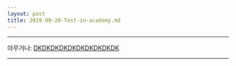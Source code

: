 ```yaml
---
layout: post
title: 2019-09-20-Test-in-academy.md
---
```

_________________
아무거나: [DKDKDKDKDKDKDKDKDKDK](https://scratch.mit.edu/projects/330556191/embed)
______________________________________________________________________________________________________________________________________
